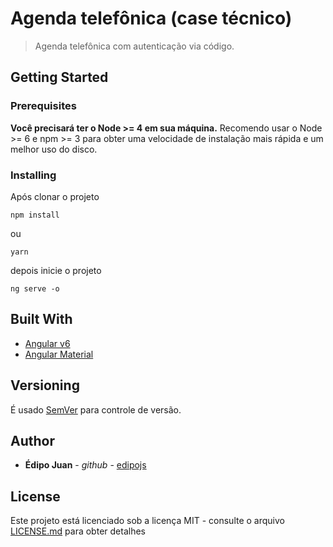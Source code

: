 # Agenda telefônica (case técnico)

> Agenda telefônica com autenticação via código.

## Getting Started

### Prerequisites

**Você precisará ter o Node >= 4 em sua máquina.** Recomendo usar o Node >= 6 e npm >= 3 para obter uma velocidade de instalação mais rápida e um melhor uso do disco.

### Installing

Após clonar o projeto

```
npm install
```

ou

```
yarn
```

depois inicie o projeto

```
ng serve -o
```

## Built With

- [Angular v6](https://nodejs.org/en/)
- [Angular Material](https://expressjs.com/pt-br/)

## Versioning

É usado [SemVer](http://semver.org/) para controle de versão.

## Author

- **Édipo Juan** - _github_ - [edipojs](https://github.com/edipojs)

## License

Este projeto está licenciado sob a licença MIT - consulte o arquivo [LICENSE.md](LICENSE.md) para obter detalhes
